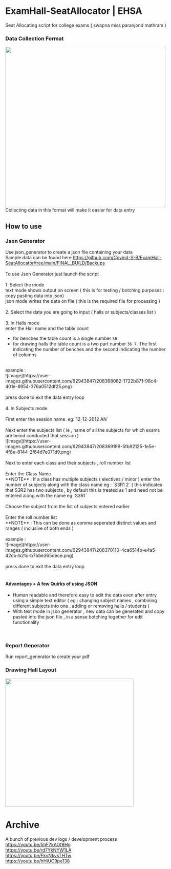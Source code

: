 # ExamHall-SeatAllocator | EHSA
Seat Allocating script for college exams ( swapna miss paranjond mathram )<br>

### Data Collection Format
<img src="https://user-images.githubusercontent.com/62943847/208335041-01fe287d-3959-4a95-96eb-ad83967b1c0c.jpg" width="500"><br>
Collecting data in this format will make it easier for data entry<br>

## How to use

### Json Generator
Use json_generator to create a json file containing your data <br>
Sample data can be found here https://github.com/Govind-S-B/ExamHall-SeatAllocator/tree/main/FINAL_BUILD/Backups <br>
<br>
To use Json Generator just launch the script<br>
<br>
1\. Select the mode <br>
text mode shows output on screen ( this is for testing / botching purposes : copy pasting data into json)<br>
json mode writes the data on file ( this is the required file for processing )<br>
<br>
2. Select the data you are going to input ( halls or subjects/classes list )<br>
<br>
3. In Halls mode <br>
enter the Hall name and the table count<br>
- for benches the table count is a single number `30`<br>
- for drawing halls the table count is a two part number `36 7`. The first indicating the number of benches and the second indicating the number of columns <br>
<br>
example : <br>
![image](https://user-images.githubusercontent.com/62943847/208368062-1722b871-98c4-401e-8954-376a0512df25.png)<br>
<br>
press done to exit the data entry loop<br>
<br>
4. In Subjects mode <br>
<br>
First enter the session name. eg:`12-12-2012 AN`<br>
<br>
Next enter the subjects list ( ie , name of all the subjects for which exams are beind conducted that session )<br>
![image](https://user-images.githubusercontent.com/62943847/208369199-5fb92125-1e5e-4f8e-8144-2f64d7e071d9.png)<br>
<br>
Next to enter each class and their subjects , roll number list<br>
<br>
Enter the Class Name<br>
**NOTE** : If a class has multiple subjects ( electives / minor ) enter the number of subjects along with the class name eg : `S3R1 2` ( this indicates that S3R2 has two subjects , by default this is treated as 1 and need not be entered along with the name eg:`S3R1`<br>
<br>
Choose the subject from the list of subjects entered earlier<br>
<br>
Enter the roll number list<br>
**NOTE** : This can be done as comma seperated distinct values and ranges ( inclusive of both ends )<br>
<br>
example : <br>
![image](https://user-images.githubusercontent.com/62943847/208370110-4ca6514b-e4a5-42cb-b21c-b7bbe365dece.png)<br>
<br>
press done to exit the data entry loop<br>
<br>

#### Advantages + A few Quirks of using JSON
- Human readable and therefore easy to edit the data even after entry using a simple text editor ( eg : changing subject names , combining different subjects into one , adding or removing halls / students )<br>
- With text mode in json generator , new data can be generated and copy pasted into the json file , in a sense botching together for edit functionality<br>
<br>


### Report Generator
Run report_generator to create your pdf <br>

### Drawing Hall Layout
<img src="https://user-images.githubusercontent.com/62943847/208338088-c07cbad2-cfde-4177-a800-2cfa30ba3d87.jpg" width="400">

# Archive
A bunch of previous dev logs / development process <br>
https://youtu.be/5hF7kAOf8Hg <br>
https://youtu.be/rd7YkNYW1LA <br>
https://youtu.be/FkvNkvsTHTw <br>
https://youtu.be/hHiUC9pe138 <br>
